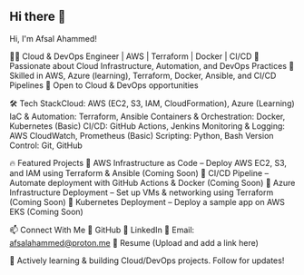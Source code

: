 ## Hi there 👋
Hi, I'm Afsal Ahammed! 

👋🚀 Cloud & DevOps Engineer | AWS | Terraform | Docker | CI/CD
🔹 Passionate about Cloud Infrastructure, Automation, and DevOps Practices
🔹 Skilled in AWS, Azure (learning), Terraform, Docker, Ansible, and CI/CD Pipelines
🔹 Open to Cloud & DevOps opportunities

🛠 Tech StackCloud: AWS (EC2, S3, IAM, CloudFormation), Azure (Learning)
IaC & Automation: Terraform, Ansible
Containers & Orchestration: Docker, Kubernetes (Basic)
CI/CD: GitHub Actions, Jenkins
Monitoring & Logging: AWS CloudWatch, Prometheus (Basic)
Scripting: Python, Bash
Version Control: Git, GitHub

🔥 Featured Projects
🔹 AWS Infrastructure as Code – Deploy AWS EC2, S3, and IAM using Terraform & Ansible (Coming Soon)
🔹 CI/CD Pipeline – Automate deployment with GitHub Actions & Docker (Coming Soon)
🔹 Azure Infrastructure Deployment – Set up VMs & networking using Terraform (Coming Soon)
🔹 Kubernetes Deployment – Deploy a sample app on AWS EKS (Coming Soon)

📫 Connect With Me
🔗 GitHub
🔗 LinkedIn 
📧 Email: afsalahammed@proton.me
📜 Resume (Upload and add a link here)

🚀 Actively learning & building Cloud/DevOps projects. Follow for updates!
